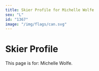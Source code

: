```yaml
---
title: Skier Profile for Michelle Wolfe
sex: "L"
id: "1367"
image: "/img/flags/can.svg" 
---
```


# Skier Profile

This page is for: Michelle Wolfe.
    